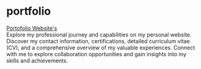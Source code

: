 # portfolio  
[Portofolio Website's](https://wdyarc.github.io/portfolio/)  
Explore my professional journey and capabilities on my personal website. Discover my contact information, certifications, detailed curriculum vitae (CV), and a comprehensive overview of my valuable experiences. Connect with me to explore collaboration opportunities and gain insights into my skills and achievements.
